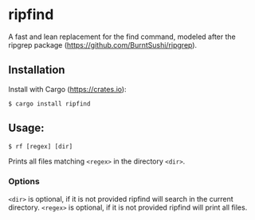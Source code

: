 # ripfind
A fast and lean replacement for the find command, modeled after the ripgrep package (https://github.com/BurntSushi/ripgrep).

## Installation

Install with Cargo (https://crates.io):

```
$ cargo install ripfind
```

## Usage:

```
$ rf [regex] [dir]
```

Prints all files matching `<regex>` in the directory `<dir>`.


### Options

`<dir>` is optional, if it is not provided ripfind will search in the current directory.
`<regex>` is optional,  if it is not provided ripfind will print all files.
